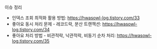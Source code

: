 이슈 정리
- 인덱스 조회 최적화 활용 방법: https://hwasowl-log.tistory.com/33
- 좋아요 동시 처리 문제 - 레코드락, 분산 트랜잭션: https://hwasowl-log.tistory.com/34
- 좋아요 처리 방법 - 비관적락, 낙관적락, 비동기 순차 처리: https://hwasowl-log.tistory.com/35
